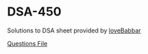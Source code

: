 # DSA-450
Solutions to DSA sheet provided by 
[loveBabbar](https://github.com/loveBabbar)

[Questions File](https://drive.google.com/file/d/1FMdN_OCfOI0iAeDlqswCiC2DZzD4nPsb/view)
